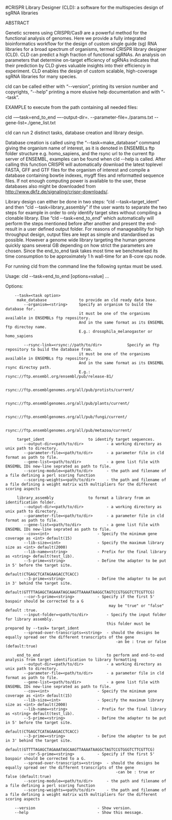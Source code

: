 #CRISPR Library Designer (CLD): a software for the multispecies design of sgRNA libraries

ABSTRACT

Genetic screens using CRISPR/Cas9 are a powerful method for the functional analysis of genomes. Here we provide a fully integrated bioinformatics workflow for the design of custom single guide (sg) RNA libraries for a broad spectrum of organisms, termed CRISPR library designer (CLD). CLD can predict a high fraction of functional sgRNAs. An analysis on parameters that determine on-target efficiency of sgRNAs indicates that their prediction by CLD gives valuable insights into their efficiency in experiment. CLD enables the design of custom scalable, high-coverage sgRNA libraries for many species.


cld can be called either with “--version”, printing its version number and copyrights, 
“--help” printing a more elusive help documentation and with “--task”. 

EXAMPLE to execute from the path containing all needed files:

cld -—task=end_to_end —-output-dir=. --parameter-file=./params.txt --gene-list=./gene_list.txt		    

cld can run 2 distinct tasks, database creation and 
library design.

Database creation is called using the “--task=make_database” command 
	giving the organism name of interest, as it is denoted in ENSEMBLs ftp folder structure
	e.g. homo_sapiens, and the rsync url to the current ftp server of ENSEMBL, examples 
 	can be found when cld  --help is called. After calling this function CRISPR will 
 	automatically download the latest toplevel FASTA, GFF and GTF files for the organism 
 	of interest and compile a database containing bowtie indexes, mygff files and 
 	reformatted sequence files. If not enough computing power is available to the user, 
 	these databases also might be downloaded from http://www.dkfz.de/signaling/crispr-downloads/. 

Library design can either be done in two steps: “cld 
	 --task=target_ident” and then “cld  --task=library_assembly” if the user wants 
 	to separate the two steps for example in order to only identify target sites without 
 	compiling a clonable library. 
 	Else “cld  --task=end_to_end” which automatically will perform the steps mentioned before 
 	after another and present the end-result in a user defined output folder. 
 	For reasons of manageability for high throughput design, output files are kept 
 	as simple and standardised as possible. However a genome wide library targeting 
 	the human genome quickly spans several GB depending on how strict the parameters 
 	are chosen. Since the end_to_end task takes most time we benchmarked its time 
 	consumption to be approximately 1 h wall-time for an 8-core cpu node.

 	
For running cld from the command line the following syntax must be used.

Usage: cld  --task=end_to_end [options=value] ...

Options:

	    --task=<task option>
		 make_database 				to provide an cld ready data base.
		    --organism=<string>		Specify an organism to build the database for.
								    it must be one of the organisms available in ENSEMBLs ftp repository.
								    And in the same format as its ENSEMBL ftp directoy name.
								    E.g.: drosophila_melanogaster or homo_sapiens

		    --rsync-link=<rsync://path/to/dir>	         Specify an ftp repository to build the database from.
								    it must be one of the organisms available in ENSEMBLs ftp repository.
								    And in the same format as its ENSEMBL rsync directoy path.
								    E.g.: rsync://ftp.ensembl.org/ensembl/pub/release-81/
								    
								    rsync://ftp.ensemblgenomes.org/all/pub/protists/current/

									rsync://ftp.ensemblgenomes.org/all/pub/plants/current/

									rsync://ftp.ensemblgenomes.org/all/pub/fungi/current/
									
									rsync://ftp.ensemblgenomes.org/all/pub/metazoa/current/

		 target_ident 					to identify target sequences.
		    --output-dir=<path/to/dir>			- a working directory as unix path to directory.
		    --parameter-file=<path/to/dir>		- a parameter file in cld format as path to file.
		    --gene-list=<path/to/dir>			- a gene list file with ENSEMBL IDs new-line seprated as path to file.
			--scoring-module=<path/to/dir>		- the path and filename of a file defining a perl scoring function
			--scoring-weights=<path/to/dir>		- the path and filename of a file defining a weight matrix with multipliers for the different scoring aspects

		 library_assembly 				to format a library from an identification folder.
		    --output-dir=<path/to/dir>			- a working directory as unix path to directory.
		    --parameter-file=<path/to/dir>		- a parameter file in cld format as path to file.
		    --gene-list=<path/to/dir>			- a gene list file with ENSEMBL IDs new-line seprated as path to file. 
		    --cov=<int>						- Specify the minimum gene coverage as <int> default(15)
		    --lib-size=<int>				- Specify the maximum library size as <int> default(2000)
		    --lib-name=<string>				- Prefix for the final library as <string> default(test_lib).
		    --5-prime=<string>				- Define the adapter to be put in 5' before the target site.
												default(CTGAGCTCATAGAAGACCTCACC)
		    --3-prime=<string>				- Define the adapter to be put in 3' behind the target site.
								   				default(GTTTTAGAGCTAGAAATAGCAAGTTAAAATAAGGCTAGTCCGTGGGTCTTCGTTCG)
		    --cor-5-prime=<string>			- Specify if the first 5' baspair should be corrected to a G
								   				 may be "true" or "false" default :true.	    
		    --input-folder=<path/to/dir>		- Specify the input folder for library assembly.
								    			this folder must be prepared by --task= target_ident
			--spread-over-transcripts=<string>	- should the designs be equally spread oer the different transcripts of the gene
													-an be : true or false (default:true)

		 end_to_end 							to perform and end-to-end analysis from target identification to library formatting
		    --output-dir=<path/to/dir>			- a working directory as unix path to directory.
		    --parameter-file=<path/to/dir>		- a parameter file in cld format as path to file.
		    --gene-list=<path/to/dir>			- a gene list file with ENSEMBL IDs new-line seprated as path to file. 
		    --cov=<int>						- Specify the minimum gene coverage as <int> default(15)
		    --lib-size=<int>				- Specify the maximum library size as <int> default(2000)
		    --lib-name=<string>				- Prefix for the final library as <string> default(test_lib).
		    --5-prime=<string>				- Define the adapter to be put in 5' before the target site.
								    			default(CTGAGCTCATAGAAGACCTCACC)
		    --3-prime=<string>				- Define the adapter to be put in 3' behind the target site.
								    			default(GTTTTAGAGCTAGAAATAGCAAGTTAAAATAAGGCTAGTCCGTGGGTCTTCGTTCG)
		    --cor-5-prime=<string>			- Specify if the first 5' baspair should be corrected to a G.
			--spread-over-transcripts=<string>	- should the designs be equally spread oer the different transcripts of the gene
													-can be : true or false (default:true)
			--scoring-module=<path/to/dir>		- the path and filename of a file defining a perl scoring function
			--scoring-weights=<path/to/dir>		- the path and filename of a file defining a weight matrix with multipliers for the different scoring aspects

	    --version							- Show version.
	    --help								- Show this message.
	    
	    
